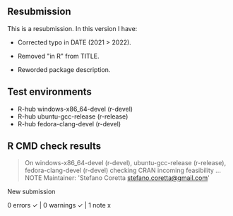 ## Resubmission
This is a resubmission. In this version I have:

* Corrected typo in DATE (2021 > 2022).

* Removed "in R" from TITLE.

* Reworded package description.

## Test environments
- R-hub windows-x86_64-devel (r-devel)
- R-hub ubuntu-gcc-release (r-release)
- R-hub fedora-clang-devel (r-devel)

## R CMD check results
> On windows-x86_64-devel (r-devel), ubuntu-gcc-release (r-release), fedora-clang-devel (r-devel)
  checking CRAN incoming feasibility ... NOTE
  Maintainer: 'Stefano Coretta <stefano.coretta@gmail.com>'
  
  New submission

0 errors ✓ | 0 warnings ✓ | 1 note x

